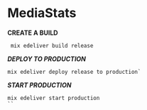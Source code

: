 # MediaStats

**CREATE A BUILD**

```
 mix edeliver build release
 ```
 
***DEPLOY TO PRODUCTION***
 
 ```
 mix edeliver deploy release to production`
 ```
 
***START PRODUCTION***
```
mix edeliver start production
``
 
 

